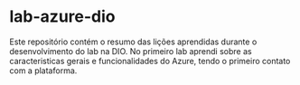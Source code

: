 # lab-azure-dio
Este repositório contém o resumo das lições aprendidas durante o desenvolvimento do lab na DIO.
No primeiro lab aprendi sobre as caracteristicas gerais e funcionalidades do Azure, tendo o primeiro contato com a plataforma.
